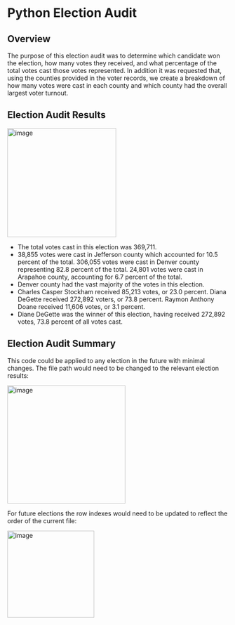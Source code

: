 # Python Election Audit

## Overview

The purpose of this election audit was to determine which candidate won the election, how many votes they received, and what percentage of the total votes cast those votes represented. In addition it was requested that, using the counties provided in the voter records, we create a breakdown of how many votes were cast in each county and which county had the overall largest voter turnout. 

## Election Audit Results
<img width="248" alt="image" src="https://user-images.githubusercontent.com/94754972/149428692-c99789ae-1538-4066-b780-30ffb4b8bc1e.png">

- The total votes cast in this election was 369,711.
- 38,855 votes were cast in Jefferson county which accounted for 10.5 percent of the total. 306,055 votes were cast in Denver county representing 82.8 percent of the total. 24,801 votes were cast in Arapahoe county, accounting for 6.7 percent of the total.
- Denver county had the vast majority of the votes in this election.
- Charles Casper Stockham received 85,213 votes, or 23.0 percent. Diana DeGette received 272,892 voters, or 73.8 percent. Raymon Anthony Doane received 11,606 votes, or 3.1 percent.
- Diane DeGette was the winner of this election, having received 272,892 votes, 73.8 percent of all votes cast.

## Election Audit Summary

This code could be applied to any election in the future with minimal changes. The file path would need to be changed to the relevant election results: 

<img width="269" alt="image" src="https://user-images.githubusercontent.com/94754972/149430064-43e93049-cd42-42f2-a7d2-2781b91833e7.png">

For future elections the row indexes would need to be updated to reflect the order of the current file:

<img width="198" alt="image" src="https://user-images.githubusercontent.com/94754972/149430186-f316a18f-7936-49e3-8fbb-17ed3a141bac.png">
